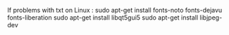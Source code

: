 If problems with txt on Linux :
  sudo apt-get install fonts-noto fonts-dejavu fonts-liberation
  sudo apt-get install libqt5gui5
  sudo apt-get install libjpeg-dev
